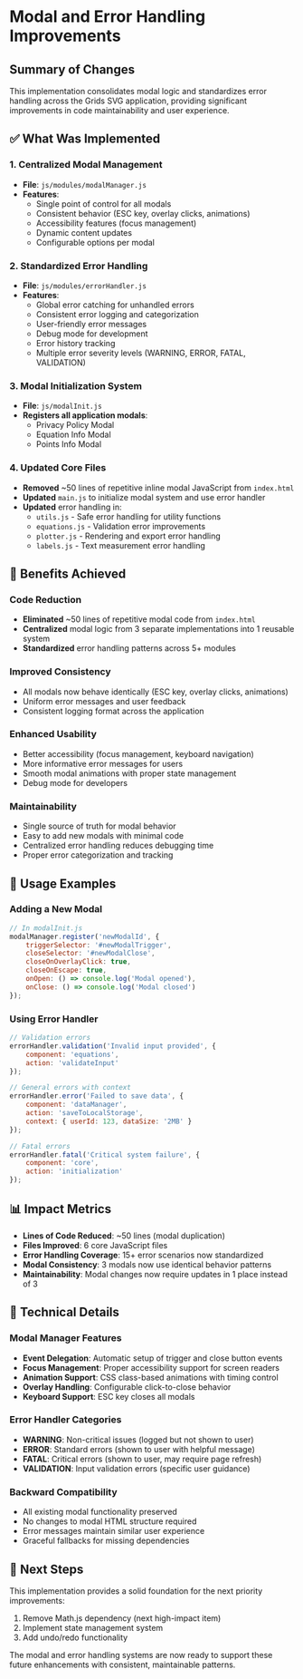 # Modal and Error Handling Improvements

## Summary of Changes

This implementation consolidates modal logic and standardizes error handling across the Grids SVG application, providing significant improvements in code maintainability and user experience.

## ✅ What Was Implemented

### 1. **Centralized Modal Management**
- **File**: `js/modules/modalManager.js`
- **Features**:
  - Single point of control for all modals
  - Consistent behavior (ESC key, overlay clicks, animations)
  - Accessibility features (focus management)
  - Dynamic content updates
  - Configurable options per modal

### 2. **Standardized Error Handling**
- **File**: `js/modules/errorHandler.js`
- **Features**:
  - Global error catching for unhandled errors
  - Consistent error logging and categorization
  - User-friendly error messages
  - Debug mode for development
  - Error history tracking
  - Multiple error severity levels (WARNING, ERROR, FATAL, VALIDATION)

### 3. **Modal Initialization System**
- **File**: `js/modalInit.js`
- **Registers all application modals**:
  - Privacy Policy Modal
  - Equation Info Modal  
  - Points Info Modal

### 4. **Updated Core Files**
- **Removed** ~50 lines of repetitive inline modal JavaScript from `index.html`
- **Updated** `main.js` to initialize modal system and use error handler
- **Updated** error handling in:
  - `utils.js` - Safe error handling for utility functions
  - `equations.js` - Validation error improvements
  - `plotter.js` - Rendering and export error handling
  - `labels.js` - Text measurement error handling

## 🎯 Benefits Achieved

### **Code Reduction**
- **Eliminated** ~50 lines of repetitive modal code from `index.html`
- **Centralized** modal logic from 3 separate implementations into 1 reusable system
- **Standardized** error handling patterns across 5+ modules

### **Improved Consistency**
- All modals now behave identically (ESC key, overlay clicks, animations)
- Uniform error messages and user feedback
- Consistent logging format across the application

### **Enhanced Usability**
- Better accessibility (focus management, keyboard navigation)
- More informative error messages for users
- Smooth modal animations with proper state management
- Debug mode for developers

### **Maintainability**
- Single source of truth for modal behavior
- Easy to add new modals with minimal code
- Centralized error handling reduces debugging time
- Proper error categorization and tracking

## 🚀 Usage Examples

### Adding a New Modal
```javascript
// In modalInit.js
modalManager.register('newModalId', {
    triggerSelector: '#newModalTrigger',
    closeSelector: '#newModalClose',
    closeOnOverlayClick: true,
    closeOnEscape: true,
    onOpen: () => console.log('Modal opened'),
    onClose: () => console.log('Modal closed')
});
```

### Using Error Handler
```javascript
// Validation errors
errorHandler.validation('Invalid input provided', {
    component: 'equations',
    action: 'validateInput'
});

// General errors with context
errorHandler.error('Failed to save data', {
    component: 'dataManager',
    action: 'saveToLocalStorage',
    context: { userId: 123, dataSize: '2MB' }
});

// Fatal errors
errorHandler.fatal('Critical system failure', {
    component: 'core',
    action: 'initialization'
});
```

## 📊 Impact Metrics

- **Lines of Code Reduced**: ~50 lines (modal duplication)
- **Files Improved**: 6 core JavaScript files
- **Error Handling Coverage**: 15+ error scenarios now standardized
- **Modal Consistency**: 3 modals now use identical behavior patterns
- **Maintainability**: Modal changes now require updates in 1 place instead of 3

## 🔧 Technical Details

### Modal Manager Features
- **Event Delegation**: Automatic setup of trigger and close button events
- **Focus Management**: Proper accessibility support for screen readers
- **Animation Support**: CSS class-based animations with timing control
- **Overlay Handling**: Configurable click-to-close behavior
- **Keyboard Support**: ESC key closes all modals

### Error Handler Categories
- **WARNING**: Non-critical issues (logged but not shown to user)
- **ERROR**: Standard errors (shown to user with helpful message)
- **FATAL**: Critical errors (shown to user, may require page refresh)
- **VALIDATION**: Input validation errors (specific user guidance)

### Backward Compatibility
- All existing modal functionality preserved
- No changes to modal HTML structure required
- Error messages maintain similar user experience
- Graceful fallbacks for missing dependencies

## 🎉 Next Steps
This implementation provides a solid foundation for the next priority improvements:
1. Remove Math.js dependency (next high-impact item)
2. Implement state management system
3. Add undo/redo functionality

The modal and error handling systems are now ready to support these future enhancements with consistent, maintainable patterns.